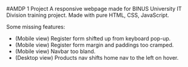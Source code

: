 #AMDP 1 Project
A responsive webpage made for BINUS University IT Division training project. Made with pure HTML, CSS, JavaScript.

Some missing features:
- (Mobile view) Register form shifted up from keyboard pop-up.
- (Mobile view) Register form margin and paddings too cramped.
- (Mobile view) Navbar too bland.
- (Desktop view) Products nav shifts home nav to the left on hover.
